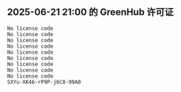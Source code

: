 ## 2025-06-21 21:00 的 GreenHub 许可证
```
No license code
No license code
No license code
No license code
No license code
No license code
No license code
No license code
No license code
SXYu-XK46-rP9P-j6C8-99A0
```
